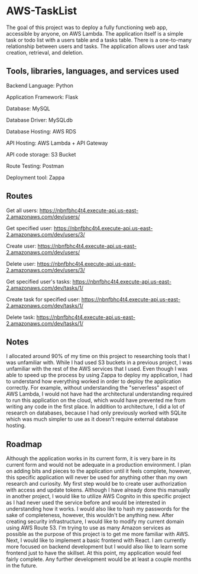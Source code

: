 # AWS-TaskList

The goal of this project was to deploy a fully functioning web app, accessible by anyone, on AWS Lambda. The application itself is a simple task or todo list with a users table and a tasks table. There is a one-to-many relationship between users and tasks. The application allows user and task creation, retrieval, and deletion. 

## Tools, libraries, languages, and services used

Backend Language: Python

Application Framework: Flask

Database: MySQL

Database Driver: MySQLdb

Database Hosting: AWS RDS

API Hosting: AWS Lambda + API Gateway

API code storage: S3 Bucket

Route Testing: Postman

Deployment tool: Zappa


## Routes

Get all users: https://nbnfbhc4t4.execute-api.us-east-2.amazonaws.com/dev/users/

Get specified user: https://nbnfbhc4t4.execute-api.us-east-2.amazonaws.com/dev/users/3/

Create user: https://nbnfbhc4t4.execute-api.us-east-2.amazonaws.com/dev/users/

Delete user: https://nbnfbhc4t4.execute-api.us-east-2.amazonaws.com/dev/users/3/

Get specified user's tasks: https://nbnfbhc4t4.execute-api.us-east-2.amazonaws.com/dev/tasks/1/

Create task for specified user: https://nbnfbhc4t4.execute-api.us-east-2.amazonaws.com/dev/tasks/1/

Delete task: https://nbnfbhc4t4.execute-api.us-east-2.amazonaws.com/dev/tasks/1/



## Notes

I allocated around 90% of my time on this project to researching tools that I was unfamiliar with. While I had used S3 buckets in a previous project, I was unfamiliar with the rest of the AWS services that I used. Even though I was able to speed up the process by using Zappa to deploy my application, I had to understand how everything worked in order to deploy the application correctly. For example, without understanding the "serverless" aspect of AWS Lambda, I would not have had the architectural understanding required to run this application on the cloud, which would have prevented me from writing any code in the first place. In addition to architecture, I did a lot of research on databases, because I had only previously worked with SQLite which was much simpler to use as it doesn't require external database hosting. 

## Roadmap

Although the application works in its current form, it is very bare in its current form and would not be adequate in a production environment. I plan on adding bits and pieces to the application until it feels complete, however, this specific application will never be used for anything other than my own research and curiosity. My first step would be to create user authorization with access and update tokens. Although I have already done this manually in another project, I would like to utilize AWS Cognito in this specific project as I had never used the service before and would be interested in understanding how it works. I would also like to hash my passwords for the sake of completeness, however, this wouldn't be anything new. After creating security infrastructure, I would like to modify my current domain using AWS Route 53. I'm trying to use as many Amazon services as possible as the purpose of this project is to get me more familiar with AWS. Next, I would like to implement a basic frontend with React. I am currently more focused on backend development but I would also like to learn some frontend just to have the skillset. At this point, my application would feel fairly complete. Any further development would be at least a couple months in the future.



